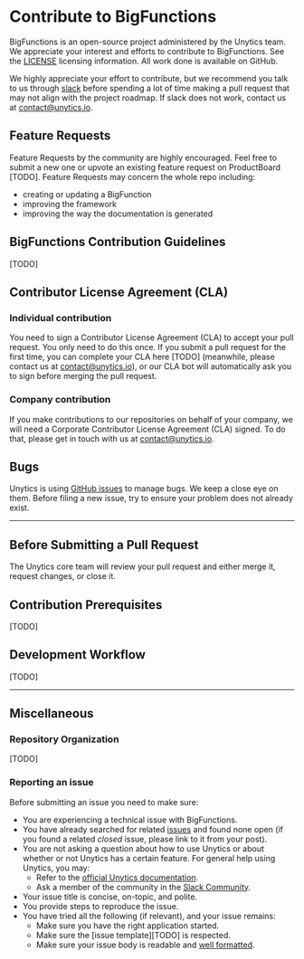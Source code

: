 # Contribute to BigFunctions

BigFunctions is an open-source project administered by the Unytics team. We appreciate your interest and efforts to contribute to BigFunctions. See the [LICENSE](https://github.com/unytics/bigfunctions/blob/main/LICENSE) licensing information. All work done is available on GitHub.

We highly appreciate your effort to contribute, but we recommend you talk to us through [slack](https://join.slack.com/t/bigfunctions/shared_invite/zt-1gbv491mu-cs03EJbQ1fsHdQMcFN7E1Q) before spending a lot of time making a pull request that may not align with the project roadmap. If slack does not work, contact us at [contact@unytics.io](mailto:contact@unytics.io).


## Feature Requests

Feature Requests by the community are highly encouraged. Feel free to submit a new one or upvote an existing feature request on ProductBoard [TODO].
Feature Requests may concern the whole repo including:

- creating or updating a BigFunction
- improving the framework
- improving the way the documentation is generated


## BigFunctions Contribution Guidelines

[TODO]


## Contributor License Agreement (CLA)

### Individual contribution

You need to sign a Contributor License Agreement (CLA) to accept your pull request. You only need to do this once. If you submit a pull request for the first time, you can complete your CLA here [TODO]  (meanwhile, please contact us at [contact@unytics.io](mailto:contact@unytics.io)), or our CLA bot will automatically ask you to sign before merging the pull request.

### Company contribution

If you make contributions to our repositories on behalf of your company, we will need a Corporate Contributor License Agreement (CLA) signed. To do that, please get in touch with us at [contact@unytics.io](mailto:contact@unytics.io).


## Bugs

Unytics is using [GitHub issues](https://github.com/unytics/bigfunctions/issues) to manage bugs. We keep a close eye on them. Before filing a new issue, try to ensure your problem does not already exist.

---

## Before Submitting a Pull Request

The Unytics core team will review your pull request and either merge it, request changes, or close it.

## Contribution Prerequisites

[TODO]

## Development Workflow

[TODO]

---

## Miscellaneous

### Repository Organization

[TODO]


### Reporting an issue

Before submitting an issue you need to make sure:

- You are experiencing a technical issue with BigFunctions.
- You have already searched for related [issues](https://github.com/unytics/bigfunctions/issues) and found none open (if you found a related _closed_ issue, please link to it from your post).
- You are not asking a question about how to use Unytics or about whether or not Unytics has a certain feature. For general help using Unytics, you may:
  - Refer to the [official Unytics documentation](https://unytics.io/bigfunctions/).
  - Ask a member of the community in the [Slack Community](https://join.slack.com/t/bigfunctions/shared_invite/zt-1gbv491mu-cs03EJbQ1fsHdQMcFN7E1Q).
- Your issue title is concise, on-topic, and polite.
- You provide steps to reproduce the issue.
- You have tried all the following (if relevant), and your issue remains:
  - Make sure you have the right application started.
  - Make sure the [issue template][TODO] is respected.
  - Make sure your issue body is readable and [well formatted](https://guides.github.com/features/mastering-markdown).
